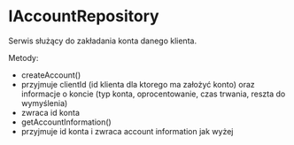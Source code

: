 IAccountRepository
==================

Serwis służący do zakładania konta danego klienta.

Metody:
 - createAccount()
  - przyjmuje clientId (id klienta dla ktorego ma założyć konto) oraz informacje o koncie (typ konta, oprocentowanie, czas trwania, reszta do wymyślenia)
  - zwraca id konta
 - getAccountInformation()
  - przyjmuje id konta i zwraca account information jak wyżej
